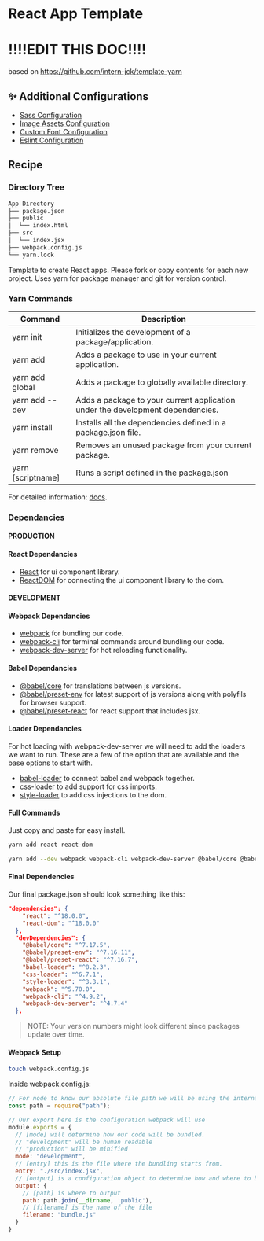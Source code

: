 # React App Template

# !!!!EDIT THIS DOC!!!!

based on https://github.com/intern-jck/template-yarn

## ✨ Additional Configurations

- [Sass Configuration](/bonus/sass_configuration.md)
- [Image Assets Configuration](/bonus/image_assets_configuration.md)
- [Custom Font Configuration](/bonus/custom_font_configuration.md)
- [Eslint Configuration](/bonus/eslint_configuration.md)

## Recipe

### Directory Tree

```bash
App Directory
├── package.json
├── public
│  └── index.html
├── src
│  └── index.jsx
├── webpack.config.js
└── yarn.lock
```

Template to create React apps.  Please fork or copy contents for each new project.
Uses yarn for package manager and git for version control.

### Yarn Commands

| Command  | Description  |
|----------|--------------|
| yarn init  | Initializes the development of a package/application. |
| yarn add  |  Adds a package to use in your current application. |
| yarn add global | Adds a package to globally available directory.  |
| yarn add --dev | Adds a package to your current application under the development dependencies. |
| yarn install | Installs all the dependencies defined in a package.json file. |
| yarn remove | Removes an unused package from your current package. |
| yarn [scriptname] | Runs a script defined in the package.json |

For detailed information:
[docs](https://classic.yarnpkg.com/en/docs/cli/).

### Dependancies

#### PRODUCTION

#### React Dependancies

- [React](https://www.npmjs.com/package/react) for ui component library.
- [ReactDOM](https://www.npmjs.com/package/react-dom) for connecting the ui component library to the dom.

#### DEVELOPMENT

#### Webpack Dependancies

- [webpack](https://www.npmjs.com/package/webpack) for bundling our code.
- [webpack-cli](https://www.npmjs.com/package/webpack-cli) for terminal commands around bundling our code.
- [webpack-dev-server](https://www.npmjs.com/package/webpack-dev-server) for hot reloading functionality.

#### Babel Dependancies

- [@babel/core](https://babeljs.io/docs/en/babel-core) for translations between js versions.
- [@babel/preset-env](https://babeljs.io/docs/en/babel-preset-env) for latest support of js versions along with polyfils for browser support.
- [@babel/preset-react](https://babeljs.io/docs/en/babel-preset-react) for react support that includes jsx.

#### Loader Dependancies

For hot loading with webpack-dev-server we will need to add the loaders we want to run. These are a few of the option that are available and the base options to start with.

- [babel-loader](https://www.npmjs.com/package/babel-loader) to connect babel and webpack together.
- [css-loader](https://www.npmjs.com/package/css-loader) to add support for css imports.
- [style-loader](https://www.npmjs.com/package/style-loader) to add css injections to the dom.

#### Full Commands

Just copy and paste for easy install.

```bash
yarn add react react-dom
```

```bash
yarn add --dev webpack webpack-cli webpack-dev-server @babel/core @babel/preset-env @babel/preset-react babel-loader css-loader style-loader
```

#### Final Dependencies

Our final package.json should look something like this:

```json
"dependencies": {
    "react": "^18.0.0",
    "react-dom": "^18.0.0"
  },
  "devDependencies": {
    "@babel/core": "^7.17.5",
    "@babel/preset-env": "^7.16.11",
    "@babel/preset-react": "^7.16.7",
    "babel-loader": "^8.2.3",
    "css-loader": "^6.7.1",
    "style-loader": "^3.3.1",
    "webpack": "^5.70.0",
    "webpack-cli": "^4.9.2",
    "webpack-dev-server": "^4.7.4"
  },
```

> NOTE: Your version numbers might look different since packages update over time.

#### Webpack Setup

```bash
touch webpack.config.js
```

Inside webpack.config.js:

```js
// For node to know our absolute file path we will be using the internal module path
const path = require("path");

// Our export here is the configuration webpack will use
module.exports = {
  // [mode] will determine how our code will be bundled.
  // "development" will be human readable
  // "production" will be minified
  mode: "development",
  // [entry] this is the file where the bundling starts from.
  entry: "./src/index.jsx",
  // [output] is a configuration object to determine how and where to bundle our code
  output: {
    // [path] is where to output
    path: path.join(__dirname, 'public'),
    // [filename] is the name of the file
    filename: "bundle.js"
  }
}
```

